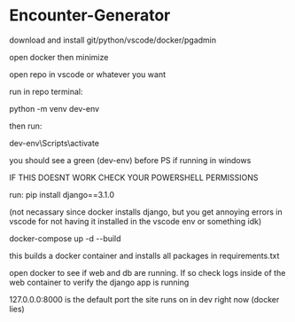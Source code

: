 # Encounter-Generator

download and install git/python/vscode/docker/pgadmin

open docker then minimize

open repo in vscode or whatever you want

run in repo terminal:

python -m venv dev-env

then run: 

dev-env\Scripts\activate

you should see a green (dev-env) before PS  if running in windows

IF THIS DOESNT WORK CHECK YOUR POWERSHELL PERMISSIONS

run:
pip install django==3.1.0

(not necassary since docker installs django, but you get annoying errors in vscode for not having it installed in the vscode env or something idk)

docker-compose up -d --build

this builds a docker container and installs all packages in requirements.txt

open docker to see if web and db are running. If so check logs inside of the web container to verify the django app is running

127.0.0.0:8000 is the default port the site runs on in dev right now (docker lies)
